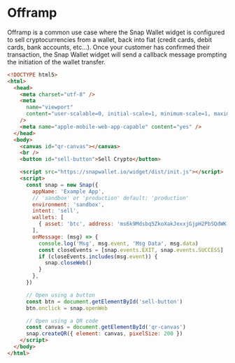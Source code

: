 # Offramp

Offramp is a common use case where the Snap Wallet widget is configured to sell cryptocurrencies from a wallet, back into fiat (credit cards, debit cards, bank accounts, etc...). Once your customer has confirmed their transaction, the Snap Wallet widget will send a callback message prompting the initiation of the wallet transfer.

```html
<!DOCTYPE html5>
<html>
  <head>
    <meta charset="utf-8" />
    <meta
      name="viewport"
      content="user-scalable=0, initial-scale=1, minimum-scale=1, maximum-scale=1, width=device-width"
    />
    <meta name="apple-mobile-web-app-capable" content="yes" />
  </head>
  <body>
    <canvas id="qr-canvas"></canvas>
    <br />
    <button id="sell-button">Sell Crypto</button>

    <script src="https://snapwallet.io/widget/dist/init.js"></script>
    <script>
      const snap = new Snap({
        appName: 'Example App',
        // 'sandbox' or 'production' default: 'production'
        environment: 'sandbox',
        intent: 'sell',
        wallets: [
          { asset: 'btc', address: 'ms6k9Mdsbq5ZkoXakJexxjGjpH2PbSQdWK' },
        ],
        onMessage: (msg) => {
          console.log('Msg', msg.event, 'Msg Data', msg.data)
          const closeEvents = [snap.events.EXIT, snap.events.SUCCESS]
          if (closeEvents.includes(msg.event)) {
            snap.closeWeb()
          }
        },
      })

      // Open using a button
      const btn = document.getElementById('sell-button')
      btn.onclick = snap.openWeb

      // Open using a QR code
      const canvas = document.getElementById('qr-canvas')
      snap.createQR({ element: canvas, pixelSize: 200 })
    </script>
  </body>
</html>
```
